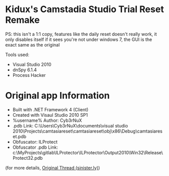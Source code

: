 # Kidux's Camstadia Studio Trial Reset Remake

PS: this isn't a 1:1 copy, features like the daily reset doesn't really work, it only disables itself if it sees you're not under windows 7, the GUI is the exact same as the original

Tools used:
- Visual Studio 2010
- dnSpy 6.1.4
- Process Hacker

# Original app Information
- Built with .NET Framework 4 (Client)
- Created with Visaul Studio 2010 SP1
- %username% Author: Cyb3rNuX
- .pdb Link: C:\Users\Cyb3rNuX\documents\visual studio 2010\Projects\camtasiareset\camtasiareset\obj\x86\Debug\camtasiareset.pdb
- Obfuscator: ILProtect
- Obfuscator .pdb Link: c:\MyProjects\gitlab\ILProtector\ILProtector\Output2010\Win32\Release\Protect32.pdb

(for more details, [Original Thread (sinister.ly)](temp))
